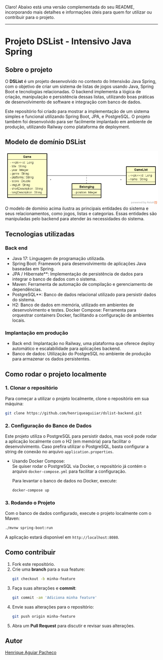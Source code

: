 Claro! Abaixo está uma versão complementada do seu README, incorporando mais detalhes e informações úteis para quem for utilizar ou contribuir para o projeto.

---

# Projeto DSList - Intensivo Java Spring

## Sobre o projeto

O **DSList** é um projeto desenvolvido no contexto do Intensivão Java Spring, com o objetivo de criar um sistema de listas de jogos usando Java, Spring Boot e tecnologias relacionadas. O backend implementa a lógica de criação, manipulação e persistência dessas listas, utilizando boas práticas de desenvolvimento de software e integração com banco de dados.

Este repositório foi criado para mostrar a implementação de um sistema simples e funcional utilizando Spring Boot, JPA, e PostgreSQL. O projeto também foi desenvolvido para ser facilmente implantado em ambiente de produção, utilizando Railway como plataforma de deployment.

## Modelo de domínio DSList
![Modelo de Domínio](https://raw.githubusercontent.com/devsuperior/java-spring-dslist/main/resources/dslist-model.png)  
O modelo de domínio acima ilustra as principais entidades do sistema e seus relacionamentos, como jogos, listas e categorias. Essas entidades são manipuladas pelo backend para atender às necessidades do sistema.

## Tecnologias utilizadas

### Back end
- Java 17: Linguagem de programação utilizada.
- Spring Boot: Framework para desenvolvimento de aplicações Java baseadas em Spring.
- JPA / Hibernate**: Implementação de persistência de dados para integrar o banco de dados com o sistema.
- Maven: Ferramenta de automação de compilação e gerenciamento de dependências.
- PostgreSQL**: Banco de dados relacional utilizado para persistir dados do sistema.
- H2: Banco de dados em memória, utilizado em ambientes de desenvolvimento e testes.
  Docker Compose: Ferramenta para orquestrar containers Docker, facilitando a configuração de ambientes locais.

### Implantação em produção
- Back end: Implantação no Railway, uma plataforma que oferece deploy automático e escalabilidade para aplicações backend.
- Banco de dados: Utilização do PostgreSQL no ambiente de produção para armazenar os dados persistentes.

## Como rodar o projeto localmente

### 1. Clonar o repositório

Para começar a utilizar o projeto localmente, clone o repositório em sua máquina:

```bash
git clone https://github.com/henriqueaguiiar/dslist-backend.git
```

### 2. Configuração do Banco de Dados

Este projeto utiliza o PostgreSQL para persistir dados, mas você pode rodar a aplicação localmente com o H2 (em memória) para facilitar o desenvolvimento. Caso prefira utilizar o PostgreSQL, basta configurar a string de conexão no arquivo `application.properties`.

- Usando Docker Compose:  
  Se quiser rodar o PostgreSQL via Docker, o repositório já contém o arquivo `docker-compose.yml` para facilitar a configuração.

  Para levantar o banco de dados no Docker, execute:

  ```bash
  docker-compose up
  ```

### 3. Rodando o Projeto

Com o banco de dados configurado, execute o projeto localmente com o Maven:

```bash
./mvnw spring-boot:run
```

A aplicação estará disponível em `http://localhost:8080`.

## Como contribuir

1. Fork este repositório.
2. Crie uma **branch** para a sua feature:  
   ```bash
   git checkout -b minha-feature
   ```
3. Faça suas alterações e **commit**:
   ```bash
   git commit -am 'Adiciona minha feature'
   ```
4. Envie suas alterações para o repositório:
   ```bash
   git push origin minha-feature
   ```
5. Abra um **Pull Request** para discutir e revisar suas alterações.

## Autor

[Henrique Aguiar Pacheco](https://www.linkedin.com/in/henrique-aguiar-35945520b/)

